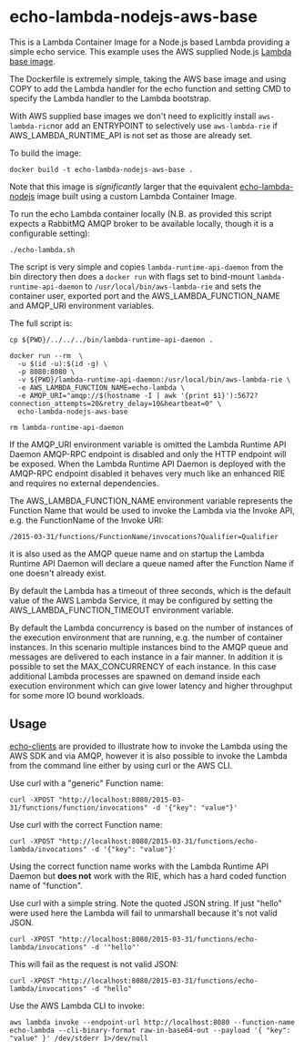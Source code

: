 # echo-lambda-nodejs-aws-base
This is a Lambda Container Image for a Node.js  based Lambda providing a simple echo service. This example uses the AWS supplied Node.js  [Lambda base image](https://docs.aws.amazon.com/lambda/latest/dg/runtimes-images.html).

The Dockerfile is extremely simple, taking the AWS base image and using COPY to add the Lambda handler for the echo function and setting CMD to specify the Lambda handler to the Lambda bootstrap.

With AWS supplied base images we don't need to explicitly install `aws-lambda-ric`nor add an ENTRYPOINT to selectively use `aws-lambda-rie` if AWS_LAMBDA_RUNTIME_API is not set as those are already set.

To build the image:
```
docker build -t echo-lambda-nodejs-aws-base .
```
Note that this image is *significantly* larger that the equivalent [echo-lambda-nodejs](../echo-lambda-nodejs) image built using a custom Lambda Container Image.

To run the echo Lambda container locally (N.B. as provided this script expects a RabbitMQ AMQP broker to be available locally, though it is a configurable setting):
```
./echo-lambda.sh
```
The script is very simple and copies `lambda-runtime-api-daemon` from the bin directory then does a `docker run` with flags set to bind-mount `lambda-runtime-api-daemon` to `/usr/local/bin/aws-lambda-rie` and sets the container user, exported port and the AWS_LAMBDA_FUNCTION_NAME and AMQP_URI environment variables.

The full script is:
```
cp ${PWD}/../../../bin/lambda-runtime-api-daemon .

docker run --rm  \
  -u $(id -u):$(id -g) \
  -p 8080:8080 \
  -v ${PWD}/lambda-runtime-api-daemon:/usr/local/bin/aws-lambda-rie \
  -e AWS_LAMBDA_FUNCTION_NAME=echo-lambda \
  -e AMQP_URI="amqp://$(hostname -I | awk '{print $1}'):5672?connection_attempts=20&retry_delay=10&heartbeat=0" \
  echo-lambda-nodejs-aws-base

rm lambda-runtime-api-daemon
```
If the AMQP_URI environment variable is omitted the Lambda Runtime API Daemon AMQP-RPC endpoint is disabled and only the HTTP endpoint will be exposed. When the Lambda Runtime API Daemon is deployed with the AMQP-RPC endpoint disabled it behaves very much like an enhanced RIE and requires no external dependencies.

The AWS_LAMBDA_FUNCTION_NAME environment variable represents the Function Name that would be used to invoke the Lambda via the Invoke API, e.g. the FunctionName of the Invoke URI:
```
/2015-03-31/functions/FunctionName/invocations?Qualifier=Qualifier
```
it is also used as the AMQP queue name and on startup the Lambda Runtime API Daemon will declare a queue named after the Function Name if one doesn't already exist.

By default the Lambda has a timeout of three seconds, which is the default value of the AWS Lambda Service, it may be configured by setting the AWS_LAMBDA_FUNCTION_TIMEOUT environment variable.

By default the Lambda concurrency is based on the number of instances of the execution environment that are running, e.g. the number of container instances. In this scenario multiple instances bind to the AMQP queue and messages are delivered to each instance in a fair manner. In addition it is possible to set the MAX_CONCURRENCY of each instance. In this case additional Lambda processes are spawned on demand inside each execution environment which can give lower latency and higher throughput for some more IO bound workloads.

## Usage
[echo-clients](../echo-clients) are provided to illustrate how to invoke the Lambda using the AWS SDK and via AMQP, however it is also possible to invoke the Lambda from the command line either by using curl or the AWS CLI.

Use curl with a "generic" Function name: 
```
curl -XPOST "http://localhost:8080/2015-03-31/functions/function/invocations" -d '{"key": "value"}'
```

Use curl with the correct Function name: 
```
curl -XPOST "http://localhost:8080/2015-03-31/functions/echo-lambda/invocations" -d '{"key": "value"}'
```
Using the correct function name works with the Lambda Runtime API Daemon but **does not** work with the RIE, which has a hard coded function name of "function".

Use curl with a simple string. Note the quoted JSON string. If just "hello" were used here the Lambda will fail to unmarshall because it's not valid JSON.
```
curl -XPOST "http://localhost:8080/2015-03-31/functions/echo-lambda/invocations" -d '"hello"'
```
This will fail as the request is not valid JSON:
```
curl -XPOST "http://localhost:8080/2015-03-31/functions/echo-lambda/invocations" -d "hello"
```
Use the AWS Lambda CLI to invoke:
```
aws lambda invoke --endpoint-url http://localhost:8080 --function-name echo-lambda --cli-binary-format raw-in-base64-out --payload '{ "key": "value" }' /dev/stderr 1>/dev/null
```